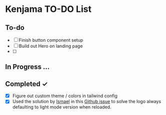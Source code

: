 # Kenjama TO-DO List

## To-do

- [ ] Finish button component setup
- [ ] Build out Hero on landing page
- [ ]

## In Progress ...

## Completed ✓

- [x] Figure out custom theme / colors in tailwind config
- [x] Used the solution by [Ismael](https://github.com/ismaeljtl) in this [Github issue](https://github.com/pacocoursey/next-themes/issues/154) to solve the logo always defaulting to light mode version when reloaded.
